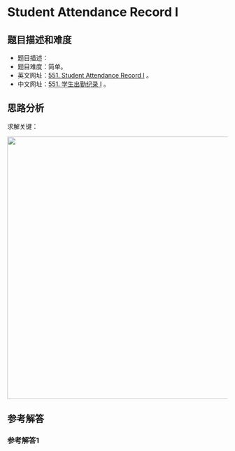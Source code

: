 # Student Attendance Record I

## 题目描述和难度
+ 题目描述：
+ 题目难度：简单。
+ 英文网址：[551. Student Attendance Record I](https://leetcode.com/problems/student-attendance-record-i/description/)  。
+ 中文网址：[551. 学生出勤纪录 I](https://leetcode-cn.com/problems/student-attendance-record-i/description/)  。
## 思路分析
求解关键：

<img src="https://liweiwei1419.github.io/images/leetcode-solution/" width="600">

## 参考解答
### 参考解答1

```java

```